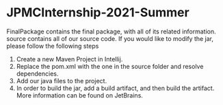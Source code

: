# JPMCInternship-2021-Summer
FinalPackage contains the final package, with all of its related information.
source contains all of our source code.
If you would like to modify the jar, please follow the following steps
1. Create a new Maven Project in Intellij.
2. Replace the pom.xml with the one in the source folder and resolve dependencies.
3. Add our java files to the project.
4. In order to build the jar, add a build artifact, and then build the artifact. More information can be found on JetBrains.
